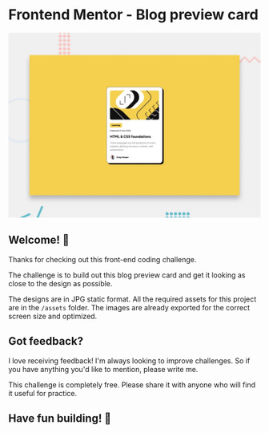 # Frontend Mentor - Blog preview card

![Design preview for the Blog preview card coding challenge](./design/desktop-preview.jpg)

## Welcome! 👋

Thanks for checking out this front-end coding challenge.

The challenge is to build out this blog preview card and get it looking as close to the design as possible.

The designs are in JPG static format. All the required assets for this project are in the `/assets` folder. The images are already exported for the correct screen size and optimized.

## Got feedback?

I love receiving feedback! I'm always looking to improve challenges. So if you have anything you'd like to mention, please write me.

This challenge is completely free. Please share it with anyone who will find it useful for practice.

## Have fun building! 🚀